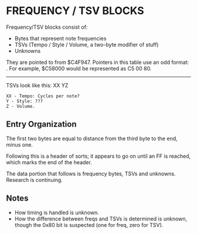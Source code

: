 # FREQUENCY / TSV BLOCKS

Frequency/TSV blocks consist of:
- Bytes that represent note frequencies
- TSVs (Tempo / Style / Volume, a two-byte modifier of stuff)
- Unknowns

They are pointed to from $C4F947. Pointers in this table use an odd format: <high> <low> <middle>. For example, $C58000 would be represented as C5 00 80.

-------------------------------------------------------------------------

TSVs look like this:
XX YZ

    XX - Tempo: Cycles per note?
    Y - Style: ???
    Z - Volume.



## Entry Organization

The first two bytes are equal to distance from the third byte to the end, minus one.

Following this is a header of sorts; it appears to go on until an FF is reached, which marks the end of the header.

The data portion that follows is frequency bytes, TSVs and unknowns. Research is continuing.


## Notes

* How timing is handled is unknown.
* How the difference between freqs and TSVs is determined is unknown, though the 0x80 bit is suspected (one for freq, zero for TSV).